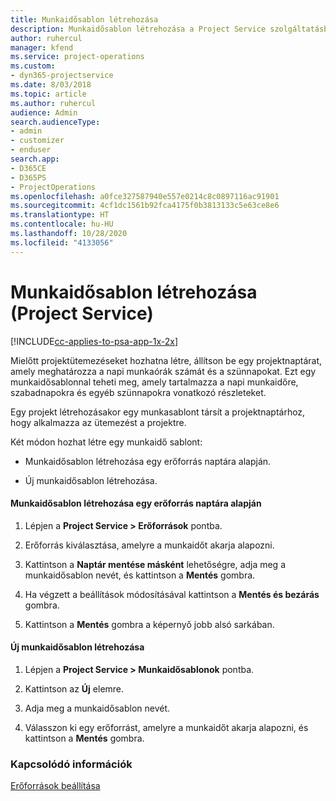 ```yaml
---
title: Munkaidősablon létrehozása
description: Munkaidősablon létrehozása a Project Service szolgáltatásban
author: ruhercul
manager: kfend
ms.service: project-operations
ms.custom:
- dyn365-projectservice
ms.date: 8/03/2018
ms.topic: article
ms.author: ruhercul
audience: Admin
search.audienceType:
- admin
- customizer
- enduser
search.app:
- D365CE
- D365PS
- ProjectOperations
ms.openlocfilehash: a0fce327587940e557e0214c8c0897116ac91901
ms.sourcegitcommit: 4cf1dc1561b92fca4175f0b3813133c5e63ce8e6
ms.translationtype: HT
ms.contentlocale: hu-HU
ms.lasthandoff: 10/28/2020
ms.locfileid: "4133056"
---
```

# <a name="create-a-work-hours-template-project-service"></a>Munkaidősablon létrehozása (Project Service)

[!INCLUDE[cc-applies-to-psa-app-1x-2x](../includes/cc-applies-to-psa-app-1x-2x.md)]

Mielőtt projektütemezéseket hozhatna létre, állítson be egy projektnaptárat, amely meghatározza a napi munkaórák számát és a szünnapokat. Ezt egy munkaidősablonnal teheti meg, amely tartalmazza a napi munkaidőre, szabadnapokra és egyéb szünnapokra vonatkozó részleteket.  
  
 Egy projekt létrehozásakor egy munkasablont társít a projektnaptárhoz, hogy alkalmazza az ütemezést a projektre.  
  
 Két módon hozhat létre egy munkaidő sablont:  
  
-   Munkaidősablon létrehozása egy erőforrás naptára alapján.  
  
-   Új munkaidősablon létrehozása.  
  
#### <a name="to-create-a-work-hours-template-based-on-a-resources-calendar"></a>Munkaidősablon létrehozása egy erőforrás naptára alapján  
  
1.  Lépjen a **Project Service > Erőforrások** pontba.  
  
2.  Erőforrás kiválasztása, amelyre a munkaidőt akarja alapozni.  
  
3.  Kattintson a **Naptár mentése másként** lehetőségre, adja meg a munkaidősablon nevét, és kattintson a **Mentés** gombra.  
  
4.  Ha végzett a beállítások módosításával kattintson a **Mentés és bezárás** gombra.  
  
5.  Kattintson a **Mentés** gombra a képernyő jobb alsó sarkában.  
  
#### <a name="to-create-a-new-work-hours-template"></a>Új munkaidősablon létrehozása  
  
1.  Lépjen a **Project Service > Munkaidősablonok** pontba.  
  
2.  Kattintson az **Új** elemre.  
  
3.  Adja meg a munkaidősablon nevét.  
  
4.  Válasszon ki egy erőforrást, amelyre a munkaidőt akarja alapozni, és kattintson a **Mentés** gombra.  
  
### <a name="see-also"></a>Kapcsolódó információk  
 [Erőforrások beállítása](../psa/set-up-resources.md)
